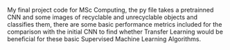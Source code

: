 My final project code for MSc Computing, the py file takes a pretrainned CNN and some images of recyclable and unrecyclable objects and classifies them, there are some basic performance metrics included for the comparison with the initial CNN to find whether Transfer Learning would be beneficial for these basic Supervised Machine Learning Algorithms.
